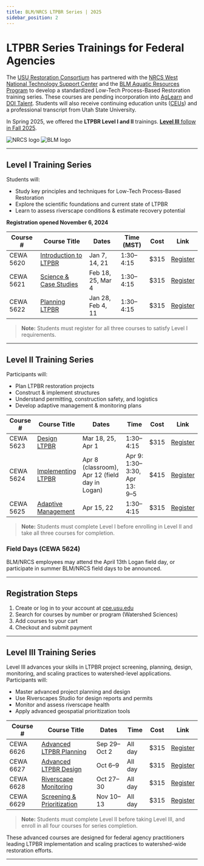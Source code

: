 ```yaml
---
title: BLM/NRCS LTPBR Series | 2025
sidebar_position: 2
---
```


# LTPBR Series Trainings for Federal Agencies

The [USU Restoration Consortium](https://restoration.usu.edu) has partnered with the [NRCS West National Technology Support Center](https://www.nrcs.usda.gov/west-national-technology-support-center) and the [BLM Aquatic Resources Program](https://www.blm.gov/programs/aquatics) to develop a standardized Low-Tech Process-Based Restoration training series. These courses are pending incorporation into [AgLearn](https://aglearn.usda.gov/) and [DOI Talent](https://www.doi.gov/doitalent). Students will also receive continuing education units ([CEUs](https://cpe.usu.edu/contentManagement.do?method=load&code=PG0020)) and a professional transcript from Utah State University.  

In Spring 2025, we offered the **LTPBR Level I and II** trainings. [**Level III** follow in Fall 2025](/workshops/2025/USU/).

![NRCS logo](/img/sponsors/NRCS-Logo.png)
![BLM logo](/img/sponsors/blm.png)

---

## Level I Training Series

Students will:  

- Study key principles and techniques for Low-Tech Process-Based Restoration  
- Explore the scientific foundations and current state of LTPBR  
- Learn to assess riverscape conditions & estimate recovery potential

**Registration opened November 6, 2024**

| Course #  | Course Title  | Dates | Time (MST) | Cost | Link |
|-----------|---------------|-------|------------|------|------|
| CEWA 5620 | [Introduction to LTPBR](/workshops/2025/USU/WATS-5620/) | Jan 7, 14, 21 | 1:30–4:15 | $315 | [Register](https://cpe.usu.edu/public/category/programArea.do?method=load&selectedProgramAreaId=1134103) |
| CEWA 5621 | [Science & Case Studies](/workshops/2025/USU/WATS-5621/) | Feb 18, 25, Mar 4 | 1:30–4:15 | $315 | [Register](https://cpe.usu.edu/public/category/programArea.do?method=load&selectedProgramAreaId=1134103) |
| CEWA 5622 | [Planning LTPBR](/workshops/2025/USU/WATS-5622/) | Jan 28, Feb 4, 11 | 1:30–4:15 | $315 | [Register](https://cpe.usu.edu/public/category/programArea.do?method=load&selectedProgramAreaId=1134103) |

> **Note:** Students must register for all three courses to satisfy Level I requirements.

---

## Level II Training Series

Participants will:  

- Plan LTPBR restoration projects  
- Construct & implement structures  
- Understand permitting, construction safety, and logistics  
- Develop adaptive management & monitoring plans

| Course #  | Course Title  | Dates | Time | Cost | Link |
|-----------|---------------|-------|------|------|------|
| CEWA 5623 | [Design LTPBR](/workshops/2025/USU/WATS-5623/) | Mar 18, 25, Apr 1 | 1:30–4:15 | $315 | [Register](https://cpe.usu.edu/public/category/programArea.do?method=load&selectedProgramAreaId=1134103) |
| CEWA 5624 | [Implementing LTPBR](/workshops/2025/USU/WATS-5624/) | Apr 8 (classroom), Apr 12 (field day in Logan) | Apr 9: 1:30–3:30, Apr 13: 9–5 | $415 | [Register](https://cpe.usu.edu/public/category/programArea.do?method=load&selectedProgramAreaId=1134103) |
| CEWA 5625 | [Adaptive Management](/workshops/2025/USU/WATS-5625/) | Apr 15, 22 | 1:30–4:15 | $315 | [Register](https://cpe.usu.edu/public/category/programArea.do?method=load&selectedProgramAreaId=1134103) |

> **Note:** Students must complete Level I before enrolling in Level II and take all three courses for completion.

### Field Days (CEWA 5624)

BLM/NRCS employees may attend the April 13th Logan field day, or participate in summer BLM/NRCS field days to be announced.  

---

## Registration Steps

1. Create or log in to your account at [cpe.usu.edu](https://cpe.usu.edu)  
2. Search for courses by number or program (Watershed Sciences)  
3. Add courses to your cart  
4. Checkout and submit payment  

---

## Level III Training Series

Level III advances your skills in LTPBR project screening, planning, design, monitoring, and scaling practices to watershed-level applications. Participants will:  

- Master advanced project planning and design  
- Use Riverscapes Studio for design reports and permits  
- Monitor and assess riverscape health  
- Apply advanced geospatial prioritization tools  

| Course #  | Course Title  | Dates | Time | Cost | Link |
|-----------|---------------|-------|------|------|------|
| CEWA 6626 | [Advanced LTPBR Planning](https://cpe.usu.edu/search/publicCourseSearchDetails.do?method=load&courseId=1467560) | Sep 29–Oct 2 | All day | $315 | [Register](https://cpe.usu.edu/search/publicCourseSearchDetails.do?method=load&courseId=1467560) |
| CEWA 6627 | [Advanced LTPBR Design](https://cpe.usu.edu/search/publicCourseSearchDetails.do?method=load&courseId=1467562) | Oct 6–9 | All day | $315 | [Register](https://cpe.usu.edu/search/publicCourseSearchDetails.do?method=load&courseId=1467562) |
| CEWA 6628 | [Riverscape Monitoring](https://cpe.usu.edu/search/publicCourseSearchDetails.do?method=load&courseId=1467564) | Oct 27–30 | All day | $315 | [Register](https://cpe.usu.edu/search/publicCourseSearchDetails.do?method=load&courseId=1467564) |
| CEWA 6629 | [Screening & Prioritization](https://cpe.usu.edu/search/publicCourseSearchDetails.do?method=load&courseId=1467566) | Nov 10–13 | All day | $315 | [Register](https://cpe.usu.edu/search/publicCourseSearchDetails.do?method=load&courseId=1467566) |

> **Note:** Students must complete Level II before taking Level III, and enroll in all four courses for series completion.

These advanced courses are designed for federal agency practitioners leading LTPBR implementation and scaling practices to watershed-wide restoration efforts.

---

